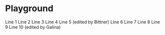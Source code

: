 # Playground
Line 1
Line 2
Line 3
Line 4
Line 5 (edited by Bittner)
Line 6
Line 7
Line 8
Line 9
Line 10 (edited by Galina)